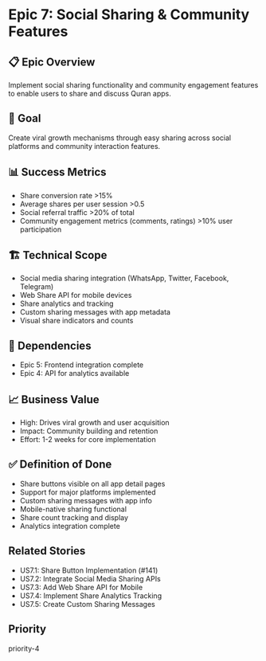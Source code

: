 # Epic 7: Social Sharing & Community Features

## 📋 Epic Overview
Implement social sharing functionality and community engagement features to enable users to share and discuss Quran apps.

## 🎯 Goal
Create viral growth mechanisms through easy sharing across social platforms and community interaction features.

## 📊 Success Metrics
- Share conversion rate >15%
- Average shares per user session >0.5
- Social referral traffic >20% of total
- Community engagement metrics (comments, ratings) >10% user participation

## 🏗️ Technical Scope
- Social media sharing integration (WhatsApp, Twitter, Facebook, Telegram)
- Web Share API for mobile devices
- Share analytics and tracking
- Custom sharing messages with app metadata
- Visual share indicators and counts

## 🔗 Dependencies
- Epic 5: Frontend integration complete
- Epic 4: API for analytics available

## 📈 Business Value
- High: Drives viral growth and user acquisition
- Impact: Community building and retention
- Effort: 1-2 weeks for core implementation

## ✅ Definition of Done
- Share buttons visible on all app detail pages
- Support for major platforms implemented
- Custom sharing messages with app info
- Mobile-native sharing functional
- Share count tracking and display
- Analytics integration complete

## Related Stories
- US7.1: Share Button Implementation (#141)
- US7.2: Integrate Social Media Sharing APIs
- US7.3: Add Web Share API for Mobile
- US7.4: Implement Share Analytics Tracking
- US7.5: Create Custom Sharing Messages

## Priority
priority-4